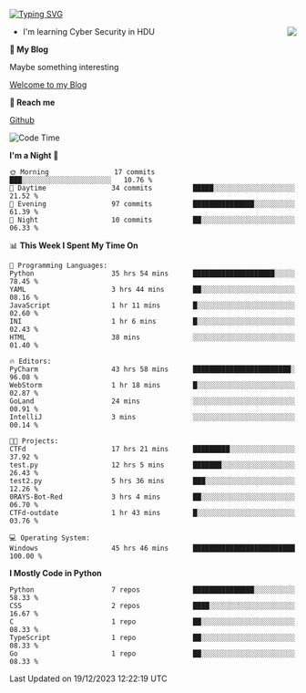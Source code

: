 [![Typing SVG](https://readme-typing-svg.herokuapp.com?font=Fira+Code&pause=1000&random=false&width=450&height=60&lines=Hello+%F0%9F%91%8B%F0%9F%8F%BB;I'm+JBNRZ)](https://git.io/typing-svg)

<a href="#">
  <img align="right" src="https://github-readme-stats.vercel.app/api?username=JBNRZ&show_icons=true&bg_color=15,f2f7fd,E0EAFC" />
</a>

- I'm learning Cyber Security in HDU

 **🌱 My Blog**

Maybe something interesting

[Welcome to my Blog](https://jbnrz.com.cn/)

 **💬 Reach me** 

[Github](https://github.com/JBNRZ)


<!--START_SECTION:waka-->
![Code Time](http://img.shields.io/badge/Code%20Time-210%20hrs%2056%20mins-blue)

**I'm a Night 🦉** 

```text
🌞 Morning                17 commits          ███░░░░░░░░░░░░░░░░░░░░░░   10.76 % 
🌆 Daytime                34 commits          █████░░░░░░░░░░░░░░░░░░░░   21.52 % 
🌃 Evening                97 commits          ███████████████░░░░░░░░░░   61.39 % 
🌙 Night                  10 commits          ██░░░░░░░░░░░░░░░░░░░░░░░   06.33 % 
```


📊 **This Week I Spent My Time On** 

```text
💬 Programming Languages: 
Python                   35 hrs 54 mins      ████████████████████░░░░░   78.45 % 
YAML                     3 hrs 44 mins       ██░░░░░░░░░░░░░░░░░░░░░░░   08.16 % 
JavaScript               1 hr 11 mins        █░░░░░░░░░░░░░░░░░░░░░░░░   02.60 % 
INI                      1 hr 6 mins         █░░░░░░░░░░░░░░░░░░░░░░░░   02.43 % 
HTML                     38 mins             ░░░░░░░░░░░░░░░░░░░░░░░░░   01.40 % 

🔥 Editors: 
PyCharm                  43 hrs 58 mins      ████████████████████████░   96.08 % 
WebStorm                 1 hr 18 mins        █░░░░░░░░░░░░░░░░░░░░░░░░   02.87 % 
GoLand                   24 mins             ░░░░░░░░░░░░░░░░░░░░░░░░░   00.91 % 
IntelliJ                 3 mins              ░░░░░░░░░░░░░░░░░░░░░░░░░   00.14 % 

🐱‍💻 Projects: 
CTFd                     17 hrs 21 mins      █████████░░░░░░░░░░░░░░░░   37.92 % 
test.py                  12 hrs 5 mins       ███████░░░░░░░░░░░░░░░░░░   26.43 % 
test2.py                 5 hrs 36 mins       ███░░░░░░░░░░░░░░░░░░░░░░   12.26 % 
0RAYS-Bot-Red            3 hrs 4 mins        ██░░░░░░░░░░░░░░░░░░░░░░░   06.70 % 
CTFd-outdate             1 hr 43 mins        █░░░░░░░░░░░░░░░░░░░░░░░░   03.76 % 

💻 Operating System: 
Windows                  45 hrs 46 mins      █████████████████████████   100.00 % 
```

**I Mostly Code in Python** 

```text
Python                   7 repos             ███████████████░░░░░░░░░░   58.33 % 
CSS                      2 repos             ████░░░░░░░░░░░░░░░░░░░░░   16.67 % 
C                        1 repo              ██░░░░░░░░░░░░░░░░░░░░░░░   08.33 % 
TypeScript               1 repo              ██░░░░░░░░░░░░░░░░░░░░░░░   08.33 % 
Go                       1 repo              ██░░░░░░░░░░░░░░░░░░░░░░░   08.33 % 
```




 Last Updated on 19/12/2023 12:22:19 UTC
<!--END_SECTION:waka-->
